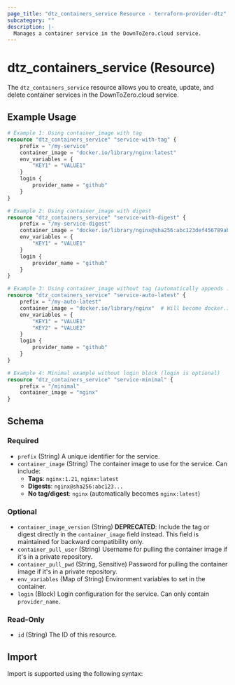 ```yaml
---
page_title: "dtz_containers_service Resource - terraform-provider-dtz"
subcategory: ""
description: |-
  Manages a container service in the DownToZero.cloud service.
---
```


# dtz_containers_service (Resource)

The `dtz_containers_service` resource allows you to create, update, and delete container services in the DownToZero.cloud service.

## Example Usage

```terraform
# Example 1: Using container_image with tag
resource "dtz_containers_service" "service-with-tag" {
    prefix = "/my-service"
    container_image = "docker.io/library/nginx:latest"
    env_variables = {
        "KEY1" = "VALUE1"
    }
    login {
        provider_name = "github"
    }
}

# Example 2: Using container_image with digest
resource "dtz_containers_service" "service-with-digest" {
    prefix = "/my-service-digest"
    container_image = "docker.io/library/nginx@sha256:abc123def456789abcdef123456789abcdef123456789abcdef123456789abcd"
    env_variables = {
        "KEY1" = "VALUE1"
    }
    login {
        provider_name = "github"
    }
}

# Example 3: Using container_image without tag (automatically appends :latest)
resource "dtz_containers_service" "service-auto-latest" {
    prefix = "/my-auto-latest"
    container_image = "docker.io/library/nginx"  # Will become docker.io/library/nginx:latest
    env_variables = {
        "KEY1" = "VALUE1"
        "KEY2" = "VALUE2"
    }
    login {
        provider_name = "github"
    }
}

# Example 4: Minimal example without login block (login is optional)
resource "dtz_containers_service" "service-minimal" {
    prefix = "/minimal"
    container_image = "nginx"
}
```

## Schema

### Required

- `prefix` (String) A unique identifier for the service.
- `container_image` (String) The container image to use for the service. Can include:
  - **Tags**: `nginx:1.21`, `nginx:latest`
  - **Digests**: `nginx@sha256:abc123...`
  - **No tag/digest**: `nginx` (automatically becomes `nginx:latest`)

### Optional

- `container_image_version` (String) **DEPRECATED**: Include the tag or digest directly in the `container_image` field instead. This field is maintained for backward compatibility only.
- `container_pull_user` (String) Username for pulling the container image if it's in a private repository.
- `container_pull_pwd` (String, Sensitive) Password for pulling the container image if it's in a private repository.
- `env_variables` (Map of String) Environment variables to set in the container.
- `login` (Block) Login configuration for the service. Can only contain `provider_name`.

### Read-Only

- `id` (String) The ID of this resource.

## Import

Import is supported using the following syntax:

```

```